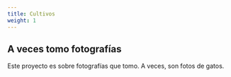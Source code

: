 ```yaml
---
title: Cultivos
weight: 1
---
```


## A veces tomo fotografías

Este proyecto es sobre fotografías que tomo. A veces, son fotos de gatos.
